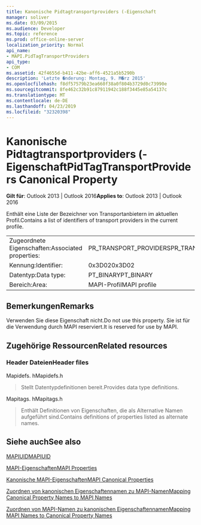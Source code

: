 ```yaml
---
title: Kanonische Pidtagtransportproviders (-Eigenschaft
manager: soliver
ms.date: 03/09/2015
ms.audience: Developer
ms.topic: reference
ms.prod: office-online-server
localization_priority: Normal
api_name:
- MAPI.PidTagTransportProviders
api_type:
- COM
ms.assetid: 42f4655d-b411-42be-aff6-4521a5b5290b
description: 'Letzte �nderung: Montag, 9. M�rz 2015'
ms.openlocfilehash: f8df57579b23ea660f38a0f804b3729d0c73990e
ms.sourcegitcommit: 8fe462c32b91c87911942c188f3445e85a54137c
ms.translationtype: MT
ms.contentlocale: de-DE
ms.lasthandoff: 04/23/2019
ms.locfileid: "32320398"
---
```

# <a name="pidtagtransportproviders-canonical-property"></a><span data-ttu-id="04ed8-103">Kanonische Pidtagtransportproviders (-Eigenschaft</span><span class="sxs-lookup"><span data-stu-id="04ed8-103">PidTagTransportProviders Canonical Property</span></span>

  
  
<span data-ttu-id="04ed8-104">**Gilt für**: Outlook 2013 | Outlook 2016</span><span class="sxs-lookup"><span data-stu-id="04ed8-104">**Applies to**: Outlook 2013 | Outlook 2016</span></span> 
  
<span data-ttu-id="04ed8-105">Enthält eine Liste der Bezeichner von Transportanbietern im aktuellen Profil.</span><span class="sxs-lookup"><span data-stu-id="04ed8-105">Contains a list of identifiers of transport providers in the current profile.</span></span>
  
|||
|:-----|:-----|
|<span data-ttu-id="04ed8-106">Zugeordnete Eigenschaften:</span><span class="sxs-lookup"><span data-stu-id="04ed8-106">Associated properties:</span></span>  <br/> |<span data-ttu-id="04ed8-107">PR_TRANSPORT_PROVIDERS</span><span class="sxs-lookup"><span data-stu-id="04ed8-107">PR_TRANSPORT_PROVIDERS</span></span>  <br/> |
|<span data-ttu-id="04ed8-108">Kennung:</span><span class="sxs-lookup"><span data-stu-id="04ed8-108">Identifier:</span></span>  <br/> |<span data-ttu-id="04ed8-109">0x3D02</span><span class="sxs-lookup"><span data-stu-id="04ed8-109">0x3D02</span></span>  <br/> |
|<span data-ttu-id="04ed8-110">Datentyp:</span><span class="sxs-lookup"><span data-stu-id="04ed8-110">Data type:</span></span>  <br/> |<span data-ttu-id="04ed8-111">PT_BINARY</span><span class="sxs-lookup"><span data-stu-id="04ed8-111">PT_BINARY</span></span>  <br/> |
|<span data-ttu-id="04ed8-112">Bereich:</span><span class="sxs-lookup"><span data-stu-id="04ed8-112">Area:</span></span>  <br/> |<span data-ttu-id="04ed8-113">MAPI-Profil</span><span class="sxs-lookup"><span data-stu-id="04ed8-113">MAPI profile</span></span>  <br/> |
   
## <a name="remarks"></a><span data-ttu-id="04ed8-114">Bemerkungen</span><span class="sxs-lookup"><span data-stu-id="04ed8-114">Remarks</span></span>

<span data-ttu-id="04ed8-115">Verwenden Sie diese Eigenschaft nicht.</span><span class="sxs-lookup"><span data-stu-id="04ed8-115">Do not use this property.</span></span> <span data-ttu-id="04ed8-116">Sie ist für die Verwendung durch MAPI reserviert.</span><span class="sxs-lookup"><span data-stu-id="04ed8-116">It is reserved for use by MAPI.</span></span>
  
## <a name="related-resources"></a><span data-ttu-id="04ed8-117">Zugehörige Ressourcen</span><span class="sxs-lookup"><span data-stu-id="04ed8-117">Related resources</span></span>

### <a name="header-files"></a><span data-ttu-id="04ed8-118">Header Dateien</span><span class="sxs-lookup"><span data-stu-id="04ed8-118">Header files</span></span>

<span data-ttu-id="04ed8-119">Mapidefs. h</span><span class="sxs-lookup"><span data-stu-id="04ed8-119">Mapidefs.h</span></span>
  
> <span data-ttu-id="04ed8-120">Stellt Datentypdefinitionen bereit.</span><span class="sxs-lookup"><span data-stu-id="04ed8-120">Provides data type definitions.</span></span>
    
<span data-ttu-id="04ed8-121">Mapitags. h</span><span class="sxs-lookup"><span data-stu-id="04ed8-121">Mapitags.h</span></span>
  
> <span data-ttu-id="04ed8-122">Enthält Definitionen von Eigenschaften, die als Alternative Namen aufgeführt sind.</span><span class="sxs-lookup"><span data-stu-id="04ed8-122">Contains definitions of properties listed as alternate names.</span></span>
    
## <a name="see-also"></a><span data-ttu-id="04ed8-123">Siehe auch</span><span class="sxs-lookup"><span data-stu-id="04ed8-123">See also</span></span>



[<span data-ttu-id="04ed8-124">MAPIUID</span><span class="sxs-lookup"><span data-stu-id="04ed8-124">MAPIUID</span></span>](mapiuid.md)


[<span data-ttu-id="04ed8-125">MAPI-Eigenschaften</span><span class="sxs-lookup"><span data-stu-id="04ed8-125">MAPI Properties</span></span>](mapi-properties.md)
  
[<span data-ttu-id="04ed8-126">Kanonische MAPI-Eigenschaften</span><span class="sxs-lookup"><span data-stu-id="04ed8-126">MAPI Canonical Properties</span></span>](mapi-canonical-properties.md)
  
[<span data-ttu-id="04ed8-127">Zuordnen von kanonischen Eigenschaftennamen zu MAPI-Namen</span><span class="sxs-lookup"><span data-stu-id="04ed8-127">Mapping Canonical Property Names to MAPI Names</span></span>](mapping-canonical-property-names-to-mapi-names.md)
  
[<span data-ttu-id="04ed8-128">Zuordnen von MAPI-Namen zu kanonischen Eigenschaftennamen</span><span class="sxs-lookup"><span data-stu-id="04ed8-128">Mapping MAPI Names to Canonical Property Names</span></span>](mapping-mapi-names-to-canonical-property-names.md)


